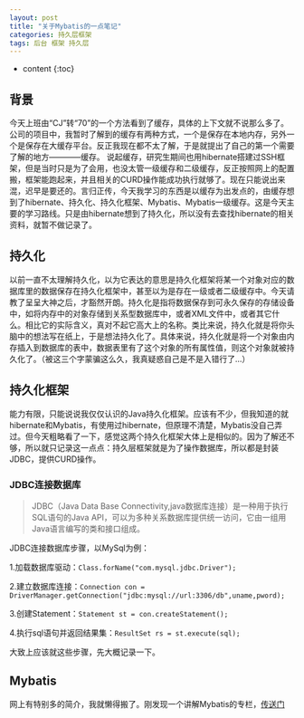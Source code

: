 ```yaml
---
layout: post
title: "关于Mybatis的一点笔记"
categories: 持久层框架
tags: 后台 框架 持久层
---
```

* content
{:toc}

## 背景

今天上班由“CJ”转“70”的一个方法看到了缓存，具体的上下文就不说那么多了。公司的项目中，我暂时了解到的缓存有两种方式，一个是保存在本地内存，另外一个是保存在大缓存平台。反正我现在都不太了解，于是就提出了自己的第一个需要了解的地方————缓存。
说起缓存，研究生期间也用hibernate搭建过SSH框架，但是当时只是为了会用，也没太管一级缓存和二级缓存，反正按照网上的配置搬，框架能跑起来，并且相关的CURD操作能成功执行就够了。现在只能说出来混，迟早是要还的。言归正传，今天我学习的东西是以缓存为出发点的，由缓存想到了hibernate、持久化、持久化框架、Mybatis、Mybatis一级缓存。这是今天主要的学习路线。只是由hibernate想到了持久化，所以没有去查找hibernate的相关资料，就暂不做记录了。

## 持久化

以前一直不太理解持久化，以为它表达的意思是持久化框架将某一个对象对应的数据库里的数据保存在持久化框架中，甚至以为是存在一级或者二级缓存中。今天请教了呈呈大神之后，才豁然开朗。持久化是指将数据保存到可永久保存的存储设备中，如将内存中的对象存储到关系型数据库中，或者XML文件中，或者其它什么。相比它的实际含义，真对不起它高大上的名称。类比来说，持久化就是将你头脑中的想法写在纸上，于是想法持久化了。具体来说，持久化就是将一个对象由内存插入到数据库的表中，数据表里有了这个对象的所有属性值，则这个对象就被持久化了。（被这三个字蒙骗这么久，我真疑惑自己是不是入错行了...）

## 持久化框架

能力有限，只能说说我仅仅认识的Java持久化框架。应该有不少，但我知道的就hibernate和Mybatis，有使用过hibernate，但原理不清楚，Mybatis没自己弄过。但今天粗略看了一下，感觉这两个持久化框架大体上是相似的。因为了解还不够，所以就只记录这一点点：持久层框架就是为了操作数据库，所以都是封装JDBC，提供CURD操作。

### JDBC连接数据库

>JDBC（Java Data Base Connectivity,java数据库连接）是一种用于执行SQL语句的Java API，可以为多种关系数据库提供统一访问，它由一组用Java语言编写的类和接口组成。

JDBC连接数据库步骤，以MySql为例：

1.加载数据库驱动：`Class.forName("com.mysql.jdbc.Driver");`

2.建立数据库连接：`Connection con = DriverManager.getConnection("jdbc:mysql://url:3306/db",uname,pword);`

3.创建Statement：`Statement st = con.createStatement();`

4.执行sql语句并返回结果集：`ResultSet rs = st.execute(sql);`

大致上应该就这些步骤，先大概记录一下。

## Mybatis

网上有特别多的简介，我就懒得搬了。刚发现一个讲解Mybatis的专栏，[传送门](http://blog.csdn.net/column/details/mybatis-principle.html)

